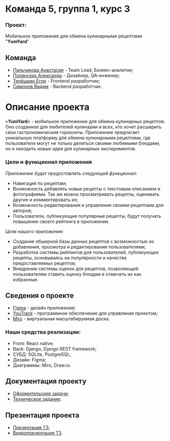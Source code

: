 # Команда 5, группа 1, курс 3
### Проект: 
Мобильное приложение для обмена кулинарными рецептами "**YumYard**"

## Команда 
- [Пальчикова Анастасия](https://github.com/oneKITSUNE "") - Team Lead, Бизнес-аналитик;
- [Полянских Александр](https://github.com/RekSup "") - Дизайнер, QA-инженер;
- [Терёшкин Егор](https://github.com/ssxdtxr "") - Frontend разработчик;
- [Симонов Вадим](https://github.com/uadiasas "") - Backend разработчик.

# Описание проекта
«**YumYard**» - мобильное приложение для обмена кулинарных рецептов.
Оно созданное для любителей кулинарии и всех, кто хочет расширить свои гастрономические горизонты. Приложение предлагает уникальную платформу для обмена кулинарными рецептами, где пользователи могут не только делиться своими любимыми блюдами, но и находить новые идеи для кулинарных экспериментов.
 ### Цели и функционал приложения
*Приложение будет предоставлять следующий функционал:*
- Навигация по рецептам; 
- Возможность добавлять новые рецепты с текстовым описанием и фотографиями. Так же можно просматривать рецепты, оценивать другие и комментировать их;
- Возможность редактирования и управления своими рецептами для авторов;
- Пользователи, публикующие популярные рецепты, будут получать повышение своего рейтинга в приложении.

*Цели нашего приложения:*
- Создание обширной базы данных рецептов с возможностью их добавления, просмотра и редактирования пользователями;
- Разработка системы рейтингов для пользователей, публикующих рецепты, основываясь на популярности и качестве предоставляемых рецептов;
- Внедрение системы оценок для рецептов, позволяющей пользователям ставить оценку блюдам и отмечать их как избранные.

## Сведения о проекте
* [Figma](https://www.figma.com/file/DohGqeWwXjjcsntfWs468S/Untitled?type=design&node-id=0-1&mode=design&t=QGa29ENDgnmAj0n3-0 "Дизайн") - дизайн приложения;
* [YouTrack](https://onekitsune.youtrack.cloud/projects/daff63c7-b051-4123-99ae-99dc07141bea "ПО") - программное обеспечение для управления проектом;
* [Miro](https://miro.com/app/board/uXjVNgEXMZ0=/?share_link_id=763801210761 "Онлайн-доска") -  виртуальная масштабируемая доска.

### Наши средства реализации:
- Front: React native;
- Back: Django, Django REST framework;
- СУБД: SQLite, PostgreSQL;
- Дизайн: Figma;
- Диаграммы: Miro, Draw.io. 

## Документация проекту
* [Оформительские задачи](https://github.com/ssxdtxr/Programming-technologies-project/tree/master/%D0%A1%D0%BE%D0%BF%D1%80%D0%BE%D0%B2%D0%BE%D0%B4%D0%B8%D1%82%D0%B5%D0%BB%D1%8C%D0%BD%D0%BE%D0%B5%20%D0%BF%D0%B8%D1%81%D1%8C%D0%BC%D0%BE);
* [Техническое задание](https://github.com/ssxdtxr/Programming-technologies-project/tree/master/%D0%A2%D0%B5%D1%85%D0%BD%D0%B8%D1%87%D0%B5%D1%81%D0%BA%D0%BE%D0%B5_%D0%B7%D0%B0%D0%B4%D0%B0%D0%BD%D0%B8%D0%B5).

## Презентация проекта
* [Презентация ТЗ](https://github.com/ssxdtxr/Programming-technologies-project/tree/master/%D0%9F%D1%80%D0%B5%D0%B7%D0%B5%D0%BD%D1%82%D0%B0%D1%86%D0%B8%D1%8F%20%D0%A2%D0%97);
* [Видеопрезентация ТЗ](https://github.com/ssxdtxr/Programming-technologies-project/tree/master/%D0%92%D0%B8%D0%B4%D0%B5%D0%BE%D0%BF%D1%80%D0%B5%D0%B7%D0%B5%D0%BD%D1%82%D0%B0%D1%86%D0%B8%D1%8F).

